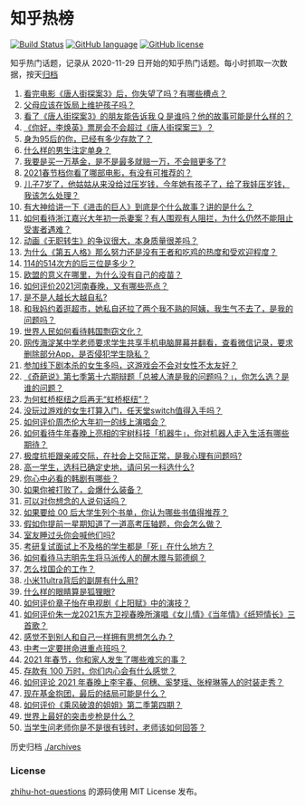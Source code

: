 # 知乎热榜
[![Build Status](https://github.com/ToWeLong/zhihu-hot-questions/workflows/CI/badge.svg)](https://github.com/ToWeLong/zhihu-hot-questions/actions)
[![GitHub language](https://img.shields.io/badge/language-golang-orange.svg)](https://golang.org/)
[![GitHub license](https://img.shields.io/github/license/ToWeLong/zhihu-hot-questions)](https://github.com/ToWeLong/zhihu-hot-questions/blob/main/LICENSE)

知乎热门话题，记录从 2020-11-29 日开始的知乎热门话题。每小时抓取一次数据，按天[归档](./archives)

<!-- BEGIN -->

1. [看完电影《唐人街探案3》后，你失望了吗？有哪些槽点？](https://www.zhihu.com/question/442574355)
1. [父母应该在饭局上维护孩子吗？](https://www.zhihu.com/question/419829368)
1. [看了《唐人街探案3》的朋友能告诉我 Q 是谁吗？他的故事可能是什么样的？](https://www.zhihu.com/question/367940284)
1. [《你好，李焕英》票房会不会超过《唐人街探案三》？](https://www.zhihu.com/question/439176115)
1. [身为95后的你，已经有多少存款了？](https://www.zhihu.com/question/394458863)
1. [什么样的男生注定单身？](https://www.zhihu.com/question/313121547)
1. [我要是买一万基金，是不是最多就赔一万，不会赔更多了?](https://www.zhihu.com/question/443436674)
1. [2021春节档你看了哪部电影，有没有可推荐的？](https://www.zhihu.com/question/444038646)
1. [儿子7岁了，他姑姑从来没给过压岁钱，今年她有孩子了，给了我娃压岁钱，我该怎么处理？](https://www.zhihu.com/question/367936343)
1. [有大神给讲一下《进击的巨人》到底是个什么故事？讲的是什么？](https://www.zhihu.com/question/59889547)
1. [如何看待浙江嘉兴大年初一杀妻案？有人围观有人阻拦，为什么仍然不能阻止受害者遇难？](https://www.zhihu.com/question/444115646)
1. [动画《无职转生》的争议很大，本身质量很差吗？](https://www.zhihu.com/question/441098035)
1. [为什么《第五人格》那么努力还是没有王者和吃鸡的热度和受欢迎程度？](https://www.zhihu.com/question/443133445)
1. [114的514次方的后三位是多少？](https://www.zhihu.com/question/443918127)
1. [欧盟的意义在哪里，为什么没有自己的疫苗？](https://www.zhihu.com/question/443258181)
1. [如何评价2021河南春晚，又有哪些亮点？](https://www.zhihu.com/question/444060916)
1. [是不是人越长大越自私?](https://www.zhihu.com/question/441223405)
1. [和我妈约着逛超市，她私自还拉了两个我不熟的阿姨，我生气不去了，是我的问题吗？](https://www.zhihu.com/question/443600398)
1. [世界人民如何看待韩国剽窃文化？](https://www.zhihu.com/question/267791138)
1. [网传海淀某中学老师要求学生共享手机电脑屏幕并翻看，查看微信记录，要求删除部分App，是否侵犯学生隐私？](https://www.zhihu.com/question/444116899)
1. [参加线下剧本杀的女生多吗，这游戏会不会对女性不太友好？](https://www.zhihu.com/question/427716899)
1. [《奇葩说》第七季第十六期辩题「总被人渣是我的问题吗？」，你怎么选？是谁的问题？](https://www.zhihu.com/question/444210166)
1. [为何虹桥枢纽之后再无“虹桥枢纽”？](https://www.zhihu.com/question/51229640)
1. [没玩过游戏的女生打算入门，任天堂switch值得入手吗？](https://www.zhihu.com/question/310080869)
1. [如何评价周杰伦大年初一的线上演唱会？](https://www.zhihu.com/question/444107810)
1. [如何看待牛年春晚上亮相的宇树科技「机器牛」，你对机器人走入生活有哪些期待？](https://www.zhihu.com/question/443982511)
1. [极度抗拒跟亲戚交际，在社会上交际正常，是我心理有问题吗?](https://www.zhihu.com/question/444146606)
1. [高一学生，选科已确定史地，请问另一科选什么?](https://www.zhihu.com/question/443333974)
1. [你心中必看的韩剧有哪些？](https://www.zhihu.com/question/443028450)
1. [如果你被打败了，会爆什么装备？](https://www.zhihu.com/question/435387545)
1. [可以对你想念的人说句话吗？](https://www.zhihu.com/question/442898815)
1. [如果要给 00 后大学生列个书单，你认为哪些书值得推荐？](https://www.zhihu.com/question/438838345)
1. [假如你提前一星期知道了一道高考压轴题，你会怎么做？](https://www.zhihu.com/question/441336497)
1. [室友睡过头你会喊他们吗?](https://www.zhihu.com/question/358502119)
1. [考研复试面试上不及格的学生都是「死」在什么地方？](https://www.zhihu.com/question/281387925)
1. [如何看待马志明先生将马派传人的醒木赠与郭德纲？](https://www.zhihu.com/question/443856454)
1. [怎么找国企的工作？](https://www.zhihu.com/question/287580085)
1. [小米11ultra背后的副屏有什么用?](https://www.zhihu.com/question/444063750)
1. [什么样的眼睛算是狐狸眼?](https://www.zhihu.com/question/299923465)
1. [如何评价章子怡在电视剧《上阳赋》中的演技？](https://www.zhihu.com/question/438453158)
1. [如何评价朱一龙2021东方卫视春晚所演唱《女儿情》《当年情》《纸短情长》三首歌？](https://www.zhihu.com/question/444114472)
1. [感觉不到别人和自己一样拥有思想怎么办？](https://www.zhihu.com/question/443088494)
1. [中考一定要拼命进重点班吗？](https://www.zhihu.com/question/443404502)
1. [2021 年春节，你和家人发生了哪些难忘的事？](https://www.zhihu.com/question/443338612)
1. [存款有 100 万时，你们内心会有什么感觉？](https://www.zhihu.com/question/435393939)
1. [如何评论 2021 年春晚上李宇春、何穗、奚梦瑶、张梓琳等人的时装走秀？](https://www.zhihu.com/question/443978501)
1. [现在基金抱团，最后的结局可能是什么？](https://www.zhihu.com/question/438846560)
1. [如何评价《乘风破浪的姐姐》第二季第四期？](https://www.zhihu.com/question/444055432)
1. [世界上最好的突击步枪是什么？](https://www.zhihu.com/question/443302547)
1. [当学生问老师你是不是很有钱时，老师该如何回答？](https://www.zhihu.com/question/438305748)

<!-- END -->

历史归档 [./archives](./archives)


### License
[zhihu-hot-questions](https://github.com/towelong/zhihu-hot-questions) 的源码使用 MIT License 发布。